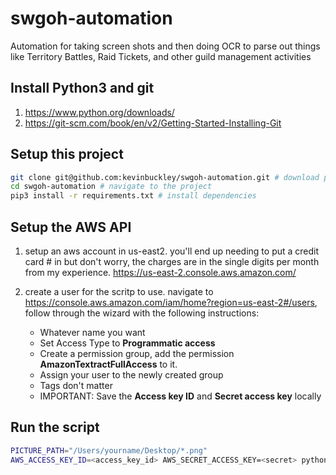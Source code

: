 # swgoh-automation


Automation for taking screen shots and then doing OCR to parse out things like Territory Battles, Raid Tickets, and other guild management activities

## Install Python3 and git
1. https://www.python.org/downloads/
2. https://git-scm.com/book/en/v2/Getting-Started-Installing-Git

## Setup this project
```sh
git clone git@github.com:kevinbuckley/swgoh-automation.git # download project
cd swgoh-automation # navigate to the project
pip3 install -r requirements.txt # install dependencies
```

## Setup the AWS API

1. setup an aws account in us-east2.  you'll end up needing to put a credit card # in but don't worry, the charges are in the single digits per month from my experience.  https://us-east-2.console.aws.amazon.com/

2. create a user for the scritp to use. navigate to https://console.aws.amazon.com/iam/home?region=us-east-2#/users, follow through the wizard with the following instructions:
    - Whatever name you want
    - Set Access Type to **Programmatic access**
    - Create a permission group, add the permission **AmazonTextractFullAccess** to it. 
    - Assign your user to the newly created group
    - Tags don't matter
    - IMPORTANT: Save the **Access key ID** and **Secret access key** locally


## Run the script

``` sh
PICTURE_PATH="/Users/yourname/Desktop/*.png"
AWS_ACCESS_KEY_ID=<access_key_id> AWS_SECRET_ACCESS_KEY=<secret> python3 main.py
